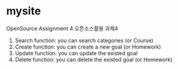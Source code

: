 # mysite
OpenSource Assignment 4
오픈소스활용 과제4

1. Search function: you can search categories (or Course)
2. Create function: you can create a new goal (or Homework)
3. Update function: you can update the existed goal
4. Delete function: you can delete the existed goal (or Homework)
